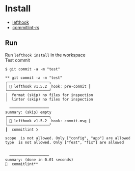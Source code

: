 # Install
- [lefthook](https://github.com/evilmartians/lefthook/)  
- [commitlint-rs](https://keisukeyamashita.github.io/commitlint-rs/)


## Run
Run `lefthook install` in the workspace  
Test commit
```
$ git commit -a -m "test"

** git commit -a -m "test"
╭───────────────────╮
│ 🥊 lefthook v1.5.2  hook: pre-commit │
╰───────────────────╯
│  format (skip) no files for inspection
│  linter (skip) no files for inspection

  ──────────────────
summary: (skip) empty
╭───────────────────╮
│ 🥊 lefthook v1.5.2  hook: commit-msg │
╰───────────────────╯
┃  commitlint ❯

scope  is not allowed. Only ["config", "app"] are allowed
type  is not allowed. Only ["feat", "fix"] are allowed


  ──────────────────
summary: (done in 0.01 seconds)
🥊  commitlint**
```


